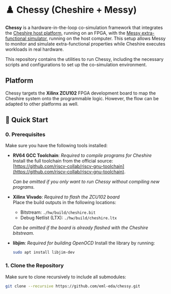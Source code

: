 # ♟️ Chessy (Cheshire + Messy)

**Chessy** is a hardware-in-the-loop co-simulation framework that integrates the [Cheshire host platform](https://github.com/pulp-platform/cheshire), running on an FPGA, with the [Messy extra-functional simulator](https://github.com/eml-eda/messy), running on the host computer. This setup allows Messy to monitor and simulate extra-functional properties while Cheshire executes workloads in real hardware.

This repository contains the utilities to run Chessy, including the necessary scripts and configurations to set up the co-simulation environment.

## Platform

Chessy targets the **Xilinx ZCU102** FPGA development board to map the Cheshire system onto the programmable logic. However, the flow can be adapted to other platforms as well.

## 🚀 Quick Start

### 0. Prerequisites

Make sure you have the following tools installed:

- **RV64 GCC Toolchain**: _Required to compile programs for Cheshire_  
  Install the full toolchain from the official source: [https://github.com/riscv-collab/riscv-gnu-toolchain](https://github.com/riscv-collab/riscv-gnu-toolchain).
  
  _Can be omitted if you only want to run Chessy without compiling new programs._

- **Xilinx Vivado**: _Required to flash the ZCU102 board_   
  Place the build outputs in the following locations:
  - Bitstream: `./hw/build/cheshire.bit`
  - Debug Netlist (LTX): `./hw/build/cheshire.ltx`

  _Can be omitted if the board is already flashed with the Cheshire bitstream._

- **libjim**: _Required for building OpenOCD_
  Install the library by running:
  ```bash
  sudo apt install libjim-dev
  ```

### 1. Clone the Repository

Make sure to clone recursively to include all submodules:

```bash
git clone --recursive https://github.com/eml-eda/chessy.git
```
